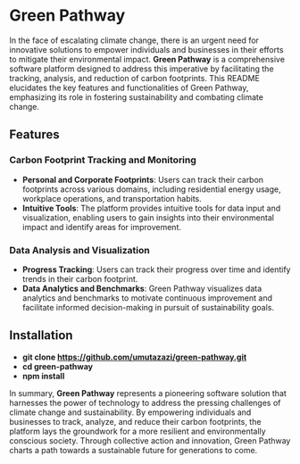 # Green Pathway

In the face of escalating climate change, there is an urgent need for innovative solutions to empower individuals and businesses in their efforts to mitigate their environmental impact. **Green Pathway** is a comprehensive software platform designed to address this imperative by facilitating the tracking, analysis, and reduction of carbon footprints. This README elucidates the key features and functionalities of Green Pathway, emphasizing its role in fostering sustainability and combating climate change.

## Features

### Carbon Footprint Tracking and Monitoring
- **Personal and Corporate Footprints**: Users can track their carbon footprints across various domains, including residential energy usage, workplace operations, and transportation habits.
- **Intuitive Tools**: The platform provides intuitive tools for data input and visualization, enabling users to gain insights into their environmental impact and identify areas for improvement.

### Data Analysis and Visualization
- **Progress Tracking**: Users can track their progress over time and identify trends in their carbon footprint.
- **Data Analytics and Benchmarks**: Green Pathway visualizes data analytics and benchmarks to motivate continuous improvement and facilitate informed decision-making in pursuit of sustainability goals.

## Installation
- **git clone https://github.com/umutazazi/green-pathway.git**
- **cd green-pathway**
- **npm install**

In summary, **Green Pathway** represents a pioneering software solution that harnesses the power of technology to address the pressing challenges of climate change and sustainability. By empowering individuals and businesses to track, analyze, and reduce their carbon footprints, the platform lays the groundwork for a more resilient and environmentally conscious society. Through collective action and innovation, Green Pathway charts a path towards a sustainable future for generations to come.

